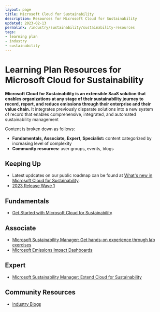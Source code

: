 ```yaml
---
layout: page
title: Microsoft Cloud for Sustainability
description: Resources for Microsoft Cloud for Sustainability
updated: 2023-02-13
permalink: /industry/sustainability/sustainability-resources
tags:
- learning plan
- industry
- sustainability
---
```


# Learning Plan Resources for Microsoft Cloud for Sustainability

**Microsoft Cloud for Sustainability is an extensible SaaS solution that enables organizations at any stage of their sustainability journey to record, report, and reduce emissions through their enterprise and their value chain.** It integrates previously disparate solutions into a new system of record that enables comprehensive, integrated, and automated sustainability management

Content is broken down as follows:

* **Fundamentals, Associate, Expert, Specialist:** content categorized by increasing level of complexity
* **Community resources:** user groups, events, blogs

## Keeping Up

* Latest updcates on our public roadmap can be found at [What's new in Microsoft Cloud for Sustainability](https://learn.microsoft.com/en-us/industry/sustainability/whats-new). 
* [2023 Release Wave 1](https://learn.microsoft.com/en-us/industry/release-plan/2023wave1/cloud-sustainability/)

## Fundamentals

* [Get Started with Microsoft Cloud for Sustainability](https://learn.microsoft.com/en-us/training/paths/get-started-sustainability-manager/)

## Associate

* [Microsoft Sustainability Manager: Get hands-on experience through lab exercises](https://learn.microsoft.com/en-us/training/paths/create-sustainability-solution/)
* [Microsoft Emissions Impact Dashboards](https://learn.microsoft.com/en-us/training/paths/emissions-impact-dashboards/)

## Expert

* [Microsoft Sustainability Manager: Extend Cloud for Sustainability](https://learn.microsoft.com/en-us/training/modules/extend-cloud-sustainability/)

## Community Resources

* [Industry Blogs](https://cloudblogs.microsoft.com/industry-blog/)